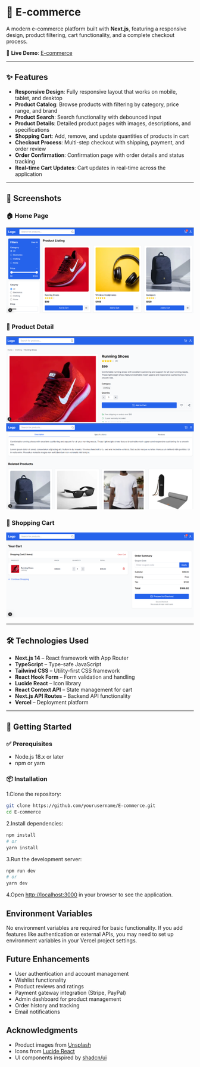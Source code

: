 # 🛒 E-commerce

A modern e-commerce platform built with **Next.js**, featuring a responsive design, product filtering, cart functionality, and a complete checkout process.

🔗 **Live Demo**: [E-commerce](https://e-commerce-8phw97vxh-shashank-s-projects-579193ba.vercel.app/)

---

## ✨ Features

- **Responsive Design**: Fully responsive layout that works on mobile, tablet, and desktop
- **Product Catalog**: Browse products with filtering by category, price range, and brand
- **Product Search**: Search functionality with debounced input
- **Product Details**: Detailed product pages with images, descriptions, and specifications
- **Shopping Cart**: Add, remove, and update quantities of products in cart
- **Checkout Process**: Multi-step checkout with shipping, payment, and order review
- **Order Confirmation**: Confirmation page with order details and status tracking
- **Real-time Cart Updates**: Cart updates in real-time across the application

---

## 📸 Screenshots

### 🏠 Home Page  
![Home Page](./public/screenshots/Home.png)

### 📄 Product Detail  
![Product Detail](./public/screenshots/product-detail(1).png)
![Product Detail](./public/screenshots/product-detail(2).png)

### 🛒 Shopping Cart  
![Shopping Cart](./public/screenshots/cart.png)

---

## 🛠 Technologies Used

- **Next.js 14** – React framework with App Router
- **TypeScript** – Type-safe JavaScript
- **Tailwind CSS** – Utility-first CSS framework
- **React Hook Form** – Form validation and handling
- **Lucide React** – Icon library
- **React Context API** – State management for cart
- **Next.js API Routes** – Backend API functionality
- **Vercel** – Deployment platform

---

## 🚀 Getting Started

### ✅ Prerequisites

- Node.js 18.x or later
- npm or yarn

### 📦 Installation

1.Clone the repository:

```bash
git clone https://github.com/yourusername/E-commerce.git
cd E-commerce
```

2.Install dependencies:
```bash
npm install
# or
yarn install
```

3.Run the development server:
```bash
npm run dev
# or
yarn dev
```
4.Open [http://localhost:3000](http://localhost:3000) in your browser to see the application.

## Environment Variables

No environment variables are required for basic functionality. If you add features like authentication or external APIs, you may need to set up environment variables in your Vercel project settings.

## Future Enhancements

- User authentication and account management
- Wishlist functionality
- Product reviews and ratings
- Payment gateway integration (Stripe, PayPal)
- Admin dashboard for product management
- Order history and tracking
- Email notifications

## Acknowledgments

- Product images from [Unsplash](https://unsplash.com)
- Icons from [Lucide React](https://lucide.dev)
- UI components inspired by [shadcn/ui](https://ui.shadcn.com)
```
